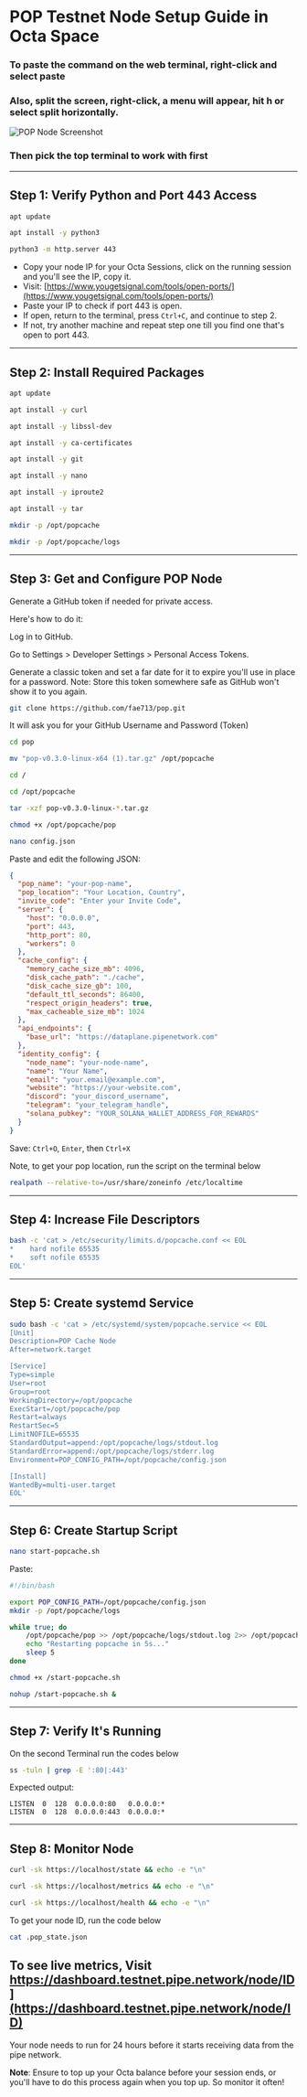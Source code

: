 # POP Testnet Node Setup Guide in Octa Space
### To paste the command on the web terminal, right-click and select paste
### Also, split the screen, right-click, a menu will appear, hit h or select split horizontally.

![POP Node Screenshot](Screenshot%202025-05-24%20193938.png) 
### Then pick the top terminal to work with first
---

## Step 1: Verify Python and Port 443 Access

```bash
apt update
```

```bash
apt install -y python3
```

```bash
python3 -m http.server 443
```
- Copy your node IP for your Octa Sessions, click on the running session and you'll see the IP, copy it.
- Visit: [https://www.yougetsignal.com/tools/open-ports/](https://www.yougetsignal.com/tools/open-ports/)
- Paste your IP to check if port 443 is open.
- If open, return to the terminal, press `Ctrl+C`, and continue to step 2.
- If not, try another machine and repeat step one till you find one that's open to port 443.

---

## Step 2: Install Required Packages

```bash
apt update
```

```bash
apt install -y curl
```

```bash
apt install -y libssl-dev
```

```bash
apt install -y ca-certificates
```

```bash
apt install -y git
```

```bash
apt install -y nano
```

```bash
apt install -y iproute2
```

```bash
apt install -y tar
```

```bash
mkdir -p /opt/popcache
```

```bash
mkdir -p /opt/popcache/logs
```

---

## Step 3: Get and Configure POP Node

Generate a GitHub token if needed for private access. 

Here's how to do it:

Log in to GitHub.

Go to Settings > Developer Settings > Personal Access Tokens.

Generate a classic token and set a far date for it to expire you'll use in place for a password. 
Note: Store this token somewhere safe as GitHub won't show it to you again.

```bash
git clone https://github.com/fae713/pop.git
```
It will ask you for your GitHub Username and Password (Token)

```bash
cd pop
```

```bash
mv "pop-v0.3.0-linux-x64 (1).tar.gz" /opt/popcache
```
```bash
cd /
```
```bash
cd /opt/popcache
```

```bash
tar -xzf pop-v0.3.0-linux-*.tar.gz
```

```bash
chmod +x /opt/popcache/pop
```

```bash
nano config.json
```

Paste and edit the following JSON:

```json
{
  "pop_name": "your-pop-name",
  "pop_location": "Your Location, Country",
  "invite_code": "Enter your Invite Code",
  "server": {
    "host": "0.0.0.0",
    "port": 443,
    "http_port": 80,
    "workers": 0
  },
  "cache_config": {
    "memory_cache_size_mb": 4096,
    "disk_cache_path": "./cache",
    "disk_cache_size_gb": 100,
    "default_ttl_seconds": 86400,
    "respect_origin_headers": true,
    "max_cacheable_size_mb": 1024
  },
  "api_endpoints": {
    "base_url": "https://dataplane.pipenetwork.com"
  },
  "identity_config": {
    "node_name": "your-node-name",
    "name": "Your Name",
    "email": "your.email@example.com",
    "website": "https://your-website.com",
    "discord": "your_discord_username",
    "telegram": "your_telegram_handle",
    "solana_pubkey": "YOUR_SOLANA_WALLET_ADDRESS_FOR_REWARDS"
  }
}
```

Save: `Ctrl+O`, `Enter`, then `Ctrl+X`

Note, to get your pop location, run the script on the terminal below
```bash
realpath --relative-to=/usr/share/zoneinfo /etc/localtime
```

---

## Step 4: Increase File Descriptors

```bash
bash -c 'cat > /etc/security/limits.d/popcache.conf << EOL
*    hard nofile 65535
*    soft nofile 65535
EOL'
```

---

## Step 5: Create systemd Service

```bash
sudo bash -c 'cat > /etc/systemd/system/popcache.service << EOL
[Unit]
Description=POP Cache Node
After=network.target

[Service]
Type=simple
User=root
Group=root
WorkingDirectory=/opt/popcache
ExecStart=/opt/popcache/pop
Restart=always
RestartSec=5
LimitNOFILE=65535
StandardOutput=append:/opt/popcache/logs/stdout.log
StandardError=append:/opt/popcache/logs/stderr.log
Environment=POP_CONFIG_PATH=/opt/popcache/config.json

[Install]
WantedBy=multi-user.target
EOL'
```

---

## Step 6: Create Startup Script

```bash
nano start-popcache.sh
```

Paste:

```bash
#!/bin/bash

export POP_CONFIG_PATH=/opt/popcache/config.json
mkdir -p /opt/popcache/logs

while true; do
    /opt/popcache/pop >> /opt/popcache/logs/stdout.log 2>> /opt/popcache/logs/stderr.log
    echo "Restarting popcache in 5s..."
    sleep 5
done
```

```bash
chmod +x /start-popcache.sh
```

```bash
nohup /start-popcache.sh &
```

---

## Step 7: Verify It's Running
On the second Terminal run the codes below
```bash
ss -tuln | grep -E ':80|:443'
```

Expected output:

```
LISTEN  0  128  0.0.0.0:80   0.0.0.0:*
LISTEN  0  128  0.0.0.0:443  0.0.0.0:*
```

---

## Step 8: Monitor Node

```bash
curl -sk https://localhost/state && echo -e "\n"
```

```bash
curl -sk https://localhost/metrics && echo -e "\n"
```

```bash
curl -sk https://localhost/health && echo -e "\n"
```
To get your node ID, run the code below
```bash
cat .pop_state.json
```
To see live metrics, Visit https://dashboard.testnet.pipe.network/node/ID](https://dashboard.testnet.pipe.network/node/ID)
---
Your node needs to run for 24 hours before it starts receiving data from the pipe network.

**Note**: Ensure to top up your Octa balance before your session ends, or you'll have to do this process again when you top up. So monitor it often!
